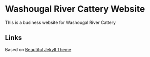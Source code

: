 # Washougal River Cattery Website
This is a business website for Washougal River Cattery

## Links
Based on [Beautiful Jekyll Theme](https://github.com/daattali/beautiful-jekyll)
